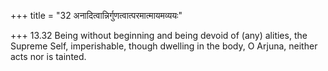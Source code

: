 +++
title = "32 अनादित्वान्निर्गुणत्वात्परमात्मायमव्ययः"

+++
13.32 Being without beginning and being devoid of (any) alities, the
Supreme Self, imperishable, though dwelling in the body, O Arjuna,
neither acts nor is tainted.
